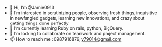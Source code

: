- 👋 Hi, I’m @Jamie0913
- 👀 I’m interested in scrutinizing people, observing fresh things, inquisitive in newfangled gadgets, learning new innovations, and crazy about getting things done perfectly
- 🌱 I’m currently learning Ruby on rails, python, BigQuery.
- 💞️ I’m looking to collaborate on teamwork and project management.
- 📫 How to reach me : 0987916879, y79014@gmail.com

<!---
Jamie0913/Jamie0913 is a ✨ special ✨ repository because its `README.md` (this file) appears on your GitHub profile.
You can click the Preview link to take a look at your changes.
--->
